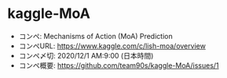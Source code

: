 # kaggle-MoA

- コンペ: Mechanisms of Action (MoA) Prediction  
- コンペURL: https://www.kaggle.com/c/lish-moa/overview  
- コンペ〆切: 2020/12/1 AM:9:00 (日本時間)  
- コンペ概要: https://github.com/team90s/kaggle-MoA/issues/1
